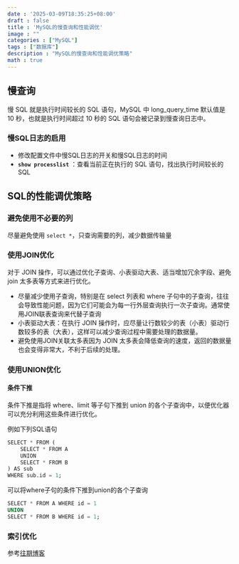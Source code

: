 ```yaml
---
date : '2025-03-09T18:35:25+08:00'
draft : false
title : 'MySQL的慢查询和性能调优'
image : ""
categories : ["MySQL"]
tags : ["数据库"]
description : "MySQL的慢查询和性能调优策略"
math : true
---
```


## 慢查询

慢 SQL 就是执行时间较长的 SQL 语句，MySQL 中 long_query_time 默认值是 10 秒，也就是执行时间超过 10 秒的 SQL 语句会被记录到慢查询日志中。

### 慢SQL日志的启用

- 修改配置文件中慢SQL日志的开关和慢SQL日志的时间
- **`show processlist`** ：查看当前正在执行的 SQL 语句，找出执行时间较长的 SQL

## SQL的性能调优策略

### 避免使用不必要的列

尽量避免使用 `select *`，只查询需要的列，减少数据传输量

### 使用JOIN优化

对于 JOIN 操作，可以通过优化子查询、小表驱动大表、适当增加冗余字段、避免 join 太多表等方式来进行优化。

- 尽量减少使用子查询，特别是在 select 列表和 where 子句中的子查询，往往会导致性能问题，因为它们可能会为每一行外层查询执行一次子查询。通常使用JOIN联表查询来代替子查询
- 小表驱动大表：在执行 JOIN 操作时，应尽量让行数较少的表（小表）驱动行数较多的表（大表），这样可以减少查询过程中需要处理的数据量。
- 避免使用JOIN关联太多表因为 JOIN 太多表会降低查询的速度，返回的数据量也会变得非常大，不利于后续的处理。

### 使用UNION优化

#### 条件下推

条件下推是指将 where、limit 等子句下推到 union 的各个子查询中，以便优化器可以充分利用这些条件进行优化。

例如下列SQL语句

```sql
SELECT * FROM (
    SELECT * FROM A
    UNION
    SELECT * FROM B
) AS sub
WHERE sub.id = 1;
```

可以将where子句的条件下推到union的各个子查询

```sql
SELECT * FROM A WHERE id = 1
UNION
SELECT * FROM B WHERE id = 1;
```

### 索引优化

参考[往期博客](https://tyritic.github.io/p/mysql%E7%B4%A2%E5%BC%95/#%E7%B4%A2%E5%BC%95%E4%BC%98%E5%8C%96%E6%96%B9%E6%B3%95)